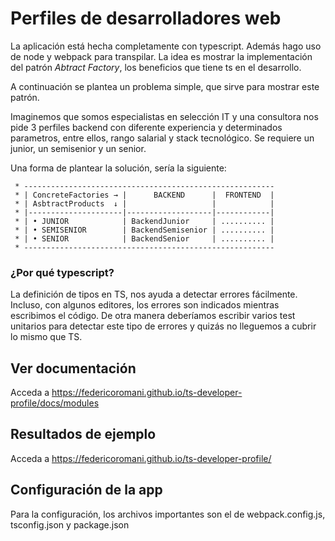 # Perfiles de desarrolladores web

La aplicación está hecha completamente con typescript. Además hago uso de node y webpack para transpilar.
La idea es mostrar la implementación del patrón *Abtract Factory*, los beneficios que tiene ts en el desarrollo.

A continuación se plantea un problema simple, que sirve para mostrar este patrón.

Imaginemos que somos especialistas en selección IT y una consultora nos pide 3 perfiles backend con diferente experiencia y determinados parametros, entre ellos, rango salarial y stack tecnológico. Se requiere un junior, un semisenior y un senior.

Una forma de plantear la solución, sería la siguiente:

```
 * --------------------------------------------------------
 * | ConcreteFactories → |      BACKEND      |  FRONTEND  |
 * | AsbtractProducts  ↓ |                   |            |
 * |---------------------|-------------------|------------|
 * | • JUNIOR            | BackendJunior     | .......... |
 * | • SEMISENIOR        | BackendSemisenior | .......... |
 * | • SENIOR            | BackendSenior     | .......... |
 * --------------------------------------------------------
```
### ¿Por qué typescript?
La definición de tipos en TS, nos ayuda a detectar errores fácilmente. Incluso, con algunos editores, los errores son indicados mientras escribimos el código.
De otra manera deberíamos escribir varios test unitarios para detectar este tipo de errores y quizás no lleguemos a cubrir lo mismo que TS.

## Ver documentación
Acceda a https://federicoromani.github.io/ts-developer-profile/docs/modules

## Resultados de ejemplo
Acceda a https://federicoromani.github.io/ts-developer-profile/

## Configuración de la app
Para la configuración, los archivos importantes son el de webpack.config.js, tsconfig.json y package.json
